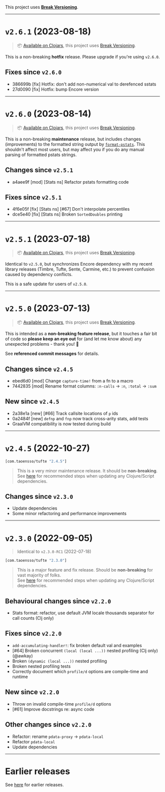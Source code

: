 This project uses [**Break Versioning**](https://www.taoensso.com/break-versioning).

---

# `v2.6.1` (2023-08-18)

> 📦 [Available on Clojars](https://clojars.org/com.taoensso/tufte/versions/2.6.1), this project uses [Break Versioning](https://www.taoensso.com/break-versioning).

This is a non-breaking **hotfix** release. Please upgrade if you're using `v2.6.0`.

## Fixes since `v2.6.0`

* 386699b [fix] Hotfix: don't add non-numerical val to derefenced sstats
* 27d0090 [fix] Hotfix: bump Encore version

---

# `v2.6.0` (2023-08-14)

> 📦 [Available on Clojars](https://clojars.org/com.taoensso/tufte/versions/2.6.0), this project uses [Break Versioning](https://www.taoensso.com/break-versioning).

This is a non-breaking **maintenance** release, but includes changes (improvements) to the formatted string output by [`format-pstats`](https://taoensso.github.io/tufte/taoensso.tufte.html#var-format-pstats). This shouldn't affect most users, but may affect you if you do any manual parsing of formatted pstats strings.

## Changes since `v2.5.1`

* a4aee9f [mod] [Stats ns] Refactor pstats formatting code

## Fixes since `v2.5.1`

* 4f6e05f [fix] [Stats ns] [#67] Don't interpolate percentiles
* dce5e40 [fix] [Stats ns] Broken `SortedDoubles` printing

---

# `v2.5.1` (2023-07-18)

> 📦 [Available on Clojars](https://clojars.org/com.taoensso/tufte/versions/2.5.1), this project uses [Break Versioning](https://www.taoensso.com/break-versioning).

Identical to `v2.5.0`, but synchronizes Encore dependency with my recent library releases (Timbre, Tufte, Sente, Carmine, etc.) to prevent confusion caused by dependency conflicts.

This is a safe update for users of `v2.5.0`.

---

# `v2.5.0` (2023-07-13)

> 📦 [Available on Clojars](https://clojars.org/com.taoensso/tufte/versions/2.5.0), this project uses [Break Versioning](https://www.taoensso.com/break-versioning).

This is intended as a **non-breaking feature release**, but it touches a fair bit of code so **please keep an eye out** for (and let me know about) any unexpected problems - thank you! 🙏

See **referenced commit messages** for details.

## Changes since `v2.4.5`

* ebed6d0 [mod] Change `capture-time!` from a fn to a macro
* 7442835 [mod] Rename format columns: `:n-calls` -> `:n`, `:total` -> `:sum`

## New since `v2.4.5`

* 2a38e1a [new] [#66] Track callsite locations of `p` ids
* 0a2484f [new] `defnp` and `fnp` now track cross-arity stats, add tests
* GraalVM compatibility is now tested during build

---

# `v2.4.5` (2022-10-27)

```clojure
[com.taoensso/tufte "2.4.5"]
```

> This is a very minor maintenance release. It should be **non-breaking**.
> See [here](https://github.com/ptaoussanis/encore#recommended-steps-after-any-significant-dependency-update) for recommended steps when updating any Clojure/Script dependencies.

## Changes since `v2.3.0`

* Update dependencies
* Some minor refactoring and performance improvements

---

# `v2.3.0` (2022-09-05)

> Identical to `v2.3.0-RC1` (2022-07-18)

```clojure
[com.taoensso/tufte "2.3.0"]
```

> This is a major feature and fix release. Should be **non-breaking** for vast majority of folks.  
> See [here](https://github.com/ptaoussanis/encore#recommended-steps-after-any-significant-dependency-update) for recommended steps when updating any Clojure/Script dependencies.

## Behavioural changes since `v2.2.0`

* Stats format: refactor, use default JVM locale thousands separator for call counts (Clj only)

## Fixes since `v2.2.0`

* `add-accumulating-handler!`: fix broken default val and examples
* [#64] Broken concurrent `(local (local ...))` nested profiling (Clj only) (@awkay)
* Broken `(dynamic (local ...))` nested profiling
* Broken nested profiling tests
* Correctly document which `profile/d` options are compile-time and runtime

## New since `v2.2.0`

* Throw on invalid compile-time `profile/d` options
* [#61] Improve docstrings re: async code

## Other changes since `v2.2.0`

* Refactor: rename `pdata-proxy` -> `pdata-local`
* Refactor `pdata-local`
* Update dependencies

---

# Earlier releases

See [here](https://github.com/taoensso/tufte/releases) for earlier releases.
